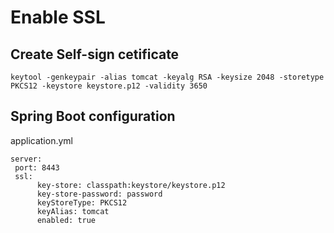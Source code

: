 # Enable SSL 

## Create Self-sign cetificate
```
keytool -genkeypair -alias tomcat -keyalg RSA -keysize 2048 -storetype PKCS12 -keystore keystore.p12 -validity 3650
```
## Spring Boot configuration
application.yml
```
server:
 port: 8443
 ssl:
      key-store: classpath:keystore/keystore.p12
      key-store-password: password
      keyStoreType: PKCS12
      keyAlias: tomcat
      enabled: true
```
